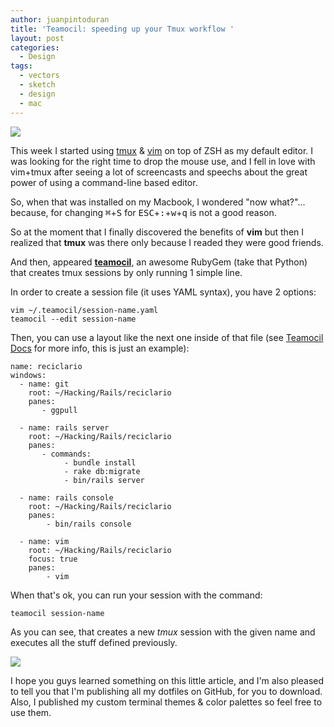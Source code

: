 ```yaml
---
author: juanpintoduran
title: 'Teamocil: speeding up your Tmux workflow '
layout: post
categories:
  - Design
tags:
  - vectors
  - sketch
  - design
  - mac
---
```


[![][1]][1]

This week I started using [tmux](http://tmux.sourceforge.net/) & [vim](http://www.vim.org/) on top of ZSH as my default editor. I was looking for the right time to drop the mouse use, and I fell in love with vim+tmux after seeing a lot of screencasts and speechs about the great power of using a command-line based editor.

So, when that was installed on my Macbook, I wondered "now what?"... because, for changing <kbd>⌘</kbd>+<kbd>S</kbd> for <kbd>ESC</kbd>+<kbd>:</kbd>+<kbd>w</kbd>+<kbd>q</kbd> is not a good reason.

So at the moment that I finally discovered the benefits of **vim** but then I realized that **tmux** was there only because I readed they were good friends.

And then, appeared [**teamocil**](https://github.com/remiprev/teamocil), an awesome RubyGem (take that Python) that creates tmux sessions by only running 1 simple line.

In order to create a session file (it uses YAML syntax), you have 2 options:

	vim ~/.teamocil/session-name.yaml
	teamocil --edit session-name
	
Then, you can use a layout like the next one inside of that file (see [Teamocil Docs](http://www.teamocil.com/) for more info, this is just an example):

	name: reciclario
 	windows:
      - name: git
        root: ~/Hacking/Rails/reciclario
        panes:
           - ggpull

      - name: rails server
        root: ~/Hacking/Rails/reciclario
        panes:
           - commands:
                - bundle install
                - rake db:migrate
                - bin/rails server

      - name: rails console
        root: ~/Hacking/Rails/reciclario
        panes:
            - bin/rails console

      - name: vim
        root: ~/Hacking/Rails/reciclario
        focus: true
        panes:
            - vim

When that's ok, you can run your session with the command:

	teamocil session-name
	
As you can see, that creates a new *tmux* session with the given name and executes all the stuff defined previously.

[![][2]][2]

I hope you guys learned something on this little article, and I'm also pleased to tell you that I'm publishing all my dotfiles on GitHub, for you to download. Also, I published my custom terminal themes & color palettes so feel free to use them.

 [1]: https://photos-1.dropbox.com/t/0/AADeiLgvAsH-kZzm0ifNkVVVD8EOxWW9nLAN-5ue-W4O_A/12/38222680/png/1024x768/3/1410840000/0/2/Screenshot%202014-09-15%2023.58.15.png/COH-F1YvddHKx5AACYMNFjNXrktFAtf-Lp9kTnS4iCg
 [2]: https://photos-5.dropbox.com/t/0/AAAB0glwxGWtIDUR3g79Pu5Gixu0J9pFjPXGU1B9aDq-Sw/12/38222680/png/1024x768/3/1410843600/0/2/Screenshot%202014-09-16%2000.16.33.png/yeSVmvIM19FUaTyrwbBxhio6F3mQnK-ioy09Y5F8XGs
